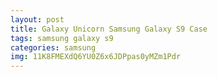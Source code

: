 ```yaml
---
layout: post
title: Galaxy Unicorn Samsung Galaxy S9 Case
tags: samsung galaxy s9
categories: samsung
img: 11K8FMEXdQ6YU0Z6x6JDPpas0yMZm1Pdr
---
```


